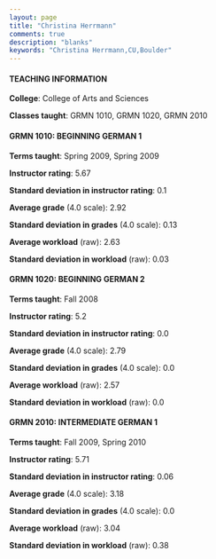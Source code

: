 ```yaml
---
layout: page
title: "Christina Herrmann" 
comments: true
description: "blanks"
keywords: "Christina Herrmann,CU,Boulder"
---
```

<head>
<script src="https://ajax.googleapis.com/ajax/libs/jquery/2.1.3/jquery.min.js"></script>
<script src="https://dl.dropboxusercontent.com/s/pc42nxpaw1ea4o9/highcharts.js?dl=0"></script>
<!-- <script src="../assets/js/highcharts.js"></script> -->
<style type="text/css">@font-face {
	font-family: "Bebas Neue";
	src: url(https://www.filehosting.org/file/details/544349/BebasNeue Regular.otf) format("opentype");
	}
	h1.Bebas { 
		font-family: "Bebas Neue", Verdana, Tahoma;
	}
</style>
</head>
	   
#### TEACHING INFORMATION

**College**: College of Arts and Sciences

**Classes taught**: GRMN 1010, GRMN 1020, GRMN 2010

#### GRMN 1010: BEGINNING GERMAN 1

**Terms taught**: Spring 2009, Spring 2009

**Instructor rating**: 5.67

**Standard deviation in instructor rating**: 0.1

**Average grade** (4.0 scale): 2.92

**Standard deviation in grades** (4.0 scale): 0.13

**Average workload** (raw): 2.63

**Standard deviation in workload** (raw): 0.03

#### GRMN 1020: BEGINNING GERMAN 2

**Terms taught**: Fall 2008

**Instructor rating**: 5.2

**Standard deviation in instructor rating**: 0.0

**Average grade** (4.0 scale): 2.79

**Standard deviation in grades** (4.0 scale): 0.0

**Average workload** (raw): 2.57

**Standard deviation in workload** (raw): 0.0

#### GRMN 2010: INTERMEDIATE GERMAN 1

**Terms taught**: Fall 2009, Spring 2010

**Instructor rating**: 5.71

**Standard deviation in instructor rating**: 0.06

**Average grade** (4.0 scale): 3.18

**Standard deviation in grades** (4.0 scale): 0.0

**Average workload** (raw): 3.04

**Standard deviation in workload** (raw): 0.38

